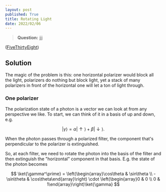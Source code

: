 ```yaml
---
layout: post
published: True
title: Rotating Light
date: 2022/02/06
---
```


>**Question:** jjj

<!--more-->

([FiveThirtyEight](URL))

## Solution

The magic of the problem is this: one horizontal polarizer would block all the light, polarizers do nothing but block light, yet a stack of many polarizers in front of the horizontal one will let a ton of light through.

### One polarizer

The polarization state of a photon is a vector we can look at from any perspective we like. To start, we can think of it in a basis of up and down, e.g. 

$$ \lvert\gamma\rangle = \alpha\lvert\uparrow\rangle + \beta\lvert\downarrow\rangle. $$ 

When the photon passes through a polarized filter, the component that's perpendicular to the polarizer is extinguished.  

So, at each filter, we need to rotate the photon into the basis of the filter and then extinguish the "horizontal" component in that basis. E.g. the state of the photon becomes

$$ \ket{\gamma^\prime} = \left(\begin{array}\cos\theta & \sin\theta \\ -\sin\theta & \cos\theta\end{array}\right) \cdot \left(\begin{array}0 & 0 \\ 0 & 1\end{array}\right)\ket{\gamma} $$

<br>
